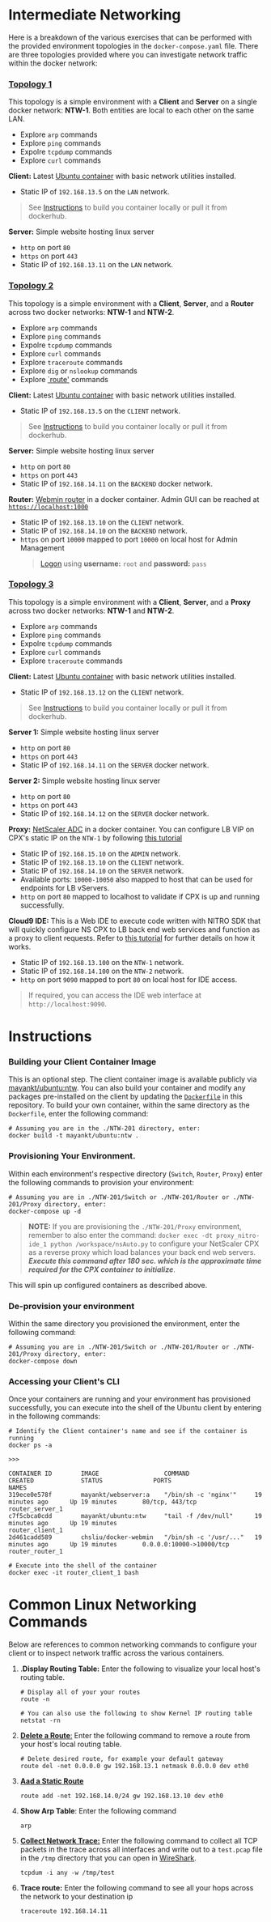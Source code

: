 # Intermediate Networking

Here is a breakdown of the various exercises that can be performed with the provided environment topologies in the `docker-compose.yaml` file. There are three topologies provided where you can investigate network traffic within the docker network: 

### [Topology 1](./Switch)

This topology is a simple environment with a **Client** and **Server** on a single docker network: **NTW-1**. Both entities are local to each other on the same LAN. 
  
  * Explore `arp` commands
  * Explore `ping` commands
  * Expolre `tcpdump` commands
  * Explore `curl` commands

**Client:** Latest [Ubuntu container](./Dockerfile) with basic network utilities installed. 
  
  * Static IP of `192.168.13.5` on the `LAN` network. 

  >See [Instructions](#Instructions) to build you container locally or pull it from dockerhub. 

**Server:** Simple website hosting linux server
  
  * `http` on port `80`
  * `https` on port `443`
  * Static IP of `192.168.13.11` on the `LAN` network. 


### [Topology 2](./Router)

This topology is a simple environment with a **Client**, **Server**, and a **Router** across two docker networks: **NTW-1** and **NTW-2**.
  
  * Explore `arp` commands
  * Explore `ping` commands
  * Expolre `tcpdump` commands
  * Explore `curl` commands
  * Explore `traceroute` commands 
  * Explore `dig` or `nslookup` commands
  * Explore [`route'](https://www.cyberciti.biz/faq/linux-route-add/) commands

**Client:** Latest [Ubuntu container](./Dockerfile) with basic network utilities installed. 
  
  * Static IP of `192.168.13.5` on the `CLIENT` network. 

  >See [Instructions](#Instructions) to build you container locally or pull it from dockerhub. 

**Server:** Simple website hosting linux server
  
  * `http` on port `80`
  * `https` on port `443`
  * Static IP of `192.168.14.11` on the `BACKEND` docker network. 

**Router:** [Webmin router](https://hub.docker.com/r/chsliu/docker-webmin/) in a docker container. Admin GUI can be reached at [`https://localhost:1000`](https://localhost:1000)

  * Static IP of `192.168.13.10` on the `CLIENT` network. 
  * Static IP of `192.168.14.10` on the `BACKEND` network.
  * `https` on port `10000` mapped to port `10000` on local host for Admin Management
    > [Logon](https://localhost:1000) using **username:** `root` and **password:** `pass`

### [Topology 3](./Proxy) 

This topology is a simple environment with a **Client**, **Server**, and a **Proxy** across two docker networks: **NTW-1** and **NTW-2**.
  
  * Explore `arp` commands
  * Explore `ping` commands
  * Expolre `tcpdump` commands
  * Explore `curl` commands
  * Explore `traceroute` commands

**Client:** Latest [Ubuntu container](./Dockerfile) with basic network utilities installed. 
  
  * Static IP of `192.168.13.12` on the `CLIENT` network. 

  >See [Instructions](#Instructions) to build you container locally or pull it from dockerhub. 

**Server 1:** Simple website hosting linux server
  
  * `http` on port `80`
  * `https` on port `443`
  * Static IP of `192.168.14.11` on the `SERVER` docker network. 

**Server 2:** Simple website hosting linux server
  
  * `http` on port `80`
  * `https` on port `443`
  * Static IP of `192.168.14.12` on the `SERVER` docker network. 

**Proxy:** [NetScaler ADC](https://hub.docker.com/r/chsliu/docker-webmin/) in a docker container. You can configure LB VIP on CPX's static IP on the `NTW-1` by following [this tutorial](https://github.com/Citrix-TechSpecialist/nitro-ide/#getting-started)

  * Static IP of `192.168.15.10` on the `ADMIN` network. 
  * Static IP of `192.168.13.10` on the `CLIENT` network. 
  * Static IP of `192.168.14.10` on the `SERVER` network.
  * Available ports: `10000-10050` also mapped to host that can be used for endpoints for LB vServers.
  * `http` on port `80` mapped to localhost to validate if CPX is up and running successfully. 

**Cloud9 IDE:**  This is a Web IDE to execute code written with NITRO SDK that will quickly configure NS CPX to LB back end web services and function as a proxy to client requests. Refer to [this tutorial](https://github.com/Citrix-TechSpecialist/nitro-ide/#getting-started) for further details on how it works. 

  * Static IP of `192.168.13.100` on the `NTW-1` network.
  * Static IP of `192.168.14.100` on the `NTW-2` network.
  * `http` on port `9090` mapped to port `80` on local host for IDE access.

  >If required, you can access the IDE web interface at `http://localhost:9090`.  

# Instructions 

### Building your Client Container Image

This is an optional step. The client container image is available publicly via [mayankt/ubuntu:ntw](https://hub.docker.com/r/mayankt/ubuntu/). You can also build your container and modify any packages pre-installed on the client by updating the [`Dockerfile`](./Dockerfile) in this repository. To build your own container, within the same directory as the `Dockerfile`, enter the following command: 

```
# Assuming you are in the ./NTW-201 directory, enter: 
docker build -t mayankt/ubuntu:ntw .
```

### Provisioning Your Environment. 

Within each environment's respective directory (`Switch`, `Router`, `Proxy`) enter the following commands to provision your environment: 

```
# Assuming you are in ./NTW-201/Switch or ./NTW-201/Router or ./NTW-201/Proxy directory, enter: 
docker-compose up -d
```
>**NOTE:** If you are provisioning the `./NTW-201/Proxy` environment, remember to also enter the command: `docker exec -dt proxy_nitro-ide_1 python /workspace/nsAuto.py` to configure your NetScaler CPX as a reverse proxy which load balances your back end web servers. ***Execute this command after 180 sec. which is the approximate time required for the CPX container to initialize***. 

This will spin up configured containers as described above. 

### De-provision your environment

Within the same directory you provisioned the environment, enter the following command: 

```
# Assuming you are in ./NTW-201/Switch or ./NTW-201/Router or ./NTW-201/Proxy directory, enter: 
docker-compose down
```

### Accessing your Client's CLI

Once your containers are running and your environment has provisioned successfully, you can execute into the shell of the Ubuntu client by entering in the following commands: 

```
# Identify the Client container's name and see if the container is running
docker ps -a

>>>

CONTAINER ID        IMAGE                  COMMAND                  CREATED             STATUS              PORTS                      NAMES
319ece0e578f        mayankt/webserver:a    "/bin/sh -c 'nginx'"     19 minutes ago      Up 19 minutes       80/tcp, 443/tcp            router_server_1
c7f5cbca0cdd        mayankt/ubuntu:ntw     "tail -f /dev/null"      19 minutes ago      Up 19 minutes                                  router_client_1
2d461cadd589        chsliu/docker-webmin   "/bin/sh -c '/usr/..."   19 minutes ago      Up 19 minutes       0.0.0.0:10000->10000/tcp   router_router_1

# Execute into the shell of the container
docker exec -it router_client_1 bash
```

# Common Linux Networking Commands 

Below are references to common networking commands to configure your client or to inspect network traffic across the various containers. 

1. .**Display Routing Table:** Enter the following to visualize your local host's routing table. 

    ```
    # Display all of your your routes
    route -n
    
    # You can also use the following to show Kernel IP routing table
    netstat -rn
    ```

2. [**Delete a Route**:](https://serverfault.com/questions/181094/how-do-i-delete-a-route-from-linux-routing-table) Enter the following command to remove a route from your host's local routing table.  

    ```  
    # Delete desired route, for example your default gateway
    route del -net 0.0.0.0 gw 192.168.13.1 netmask 0.0.0.0 dev eth0
    ```

3. [**Aad a Static Route**]()

    ```
    route add -net 192.168.14.0/24 gw 192.168.13.10 dev eth0
    ```

4. **Show Arp Table**: Enter the following command

    ```
    arp
    ```

5. [**Collect Network Trace:**](http://packetlife.net/media/library/12/tcpdump.pdf) Enter the following command to collect all TCP packets in the trace across all interfaces and write out to a `test.pcap` file in the `/tmp` directory that you can open in [WireShark](https://www.wireshark.org/).

    ```
    tcpdum -i any -w /tmp/test
    ```

6. **Trace route:** Enter the following command to see all your hops across the network to your destination ip

    ```
    traceroute 192.168.14.11
    ```


